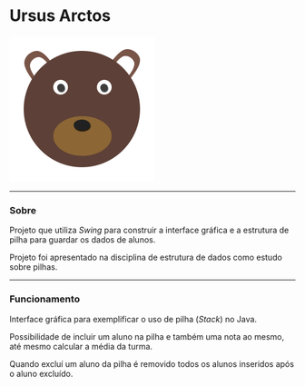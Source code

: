 # Ursus Arctos

![logotipo](img/logo_256.png)

-----

### Sobre

Projeto que utiliza _Swing_ para construir a interface gráfica e a estrutura de pilha para guardar os dados de alunos.

Projeto foi apresentado na disciplina de estrutura de dados como estudo sobre pilhas.

-----

### Funcionamento

Interface gráfica para exemplificar o uso de pilha (_Stack_) no Java.

Possibilidade de incluir um aluno na pilha e também uma nota ao mesmo, até mesmo calcular a média da turma.

Quando excluí um aluno da pilha é removido todos os alunos inseridos após o aluno excluído.

